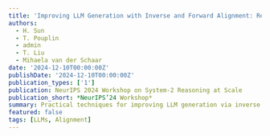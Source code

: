 ```yaml
---
title: 'Improving LLM Generation with Inverse and Forward Alignment: Reward Modelling, Prompting, Fine‑Tuning, and Inference‑Time Optimisation'
authors:
  - H. Sun
  - T. Pouplin
  - admin
  - T. Liu
  - Mihaela van der Schaar
date: '2024-12-10T00:00:00Z'
publishDate: '2024-12-10T00:00:00Z'
publication_types: ['1']
publication: NeurIPS 2024 Workshop on System‑2 Reasoning at Scale
publication_short: *NeurIPS’24 Workshop*
summary: Practical techniques for improving LLM generation via inverse & forward alignment.
featured: false
tags: [LLMs, Alignment]
---
```

